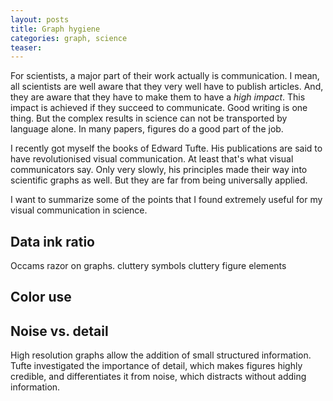 ```yaml
---
layout: posts
title: Graph hygiene
categories: graph, science
teaser: 
--- 
```


For scientists, a major part of their work actually is communication. I mean, all scientists are well aware that they very well have to publish articles. And, they are aware that they have to make them to have a *high impact*. This impact is achieved if they succeed to communicate. 
Good writing is one thing. But the complex results in science can not be transported by language alone. In many papers, figures do a good part of the job. 

I recently got myself the books of Edward Tufte. His publications are said to have revolutionised visual communication. At least that's what visual communicators say. Only very slowly, his principles made their way into scientific graphs as well. But they are far from being universally applied.

I want to summarize some of the points that I found extremely useful for my visual communication in science. 

## Data ink ratio
Occams razor on graphs. 
cluttery symbols
cluttery figure elements

## Color use

## Noise vs. detail
High resolution graphs allow the addition of small structured information. 
Tufte investigated the importance of detail, which makes figures highly credible, and differentiates it from noise, which distracts without adding information. 

